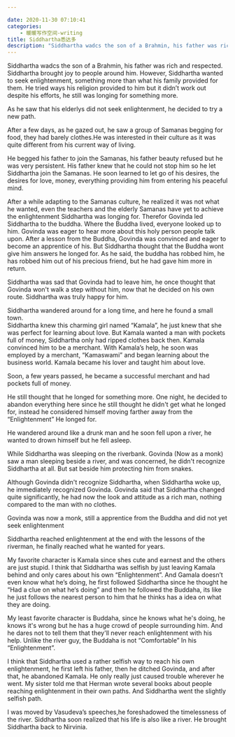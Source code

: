 ```yaml
---

date: 2020-11-30 07:10:41
categories:
    - 暖暖写作空间-writing
title: Siddhartha悉达多
description: "Siddhartha wadcs the son of a Brahmin, his father was rich and respected. Siddhartha brought joy to ..."
---
```


Siddhartha wadcs the son of a Brahmin, his father was rich and respected. Siddhartha brought joy to people around him. However, Siddhartha wanted to seek enlightenment, something more than what his family provided for them. He tried ways his religion provided to him but it didn’t work out despite his efforts, he still was longing for something more.

As he saw that his elderlys did not seek enlightenment, he decided to try a new path. 

After a few days, as he gazed out, he saw a group of Samanas begging for food, they had barely clothes.He was interested in their culture as it was quite different from his current way of living. 

He begged his father to join the Samanas, his father beauty refused but he was very persistent. His father knew that he could not stop him so he let Siddhartha join the Samanas. He soon learned to let go of his desires, the desires for love, money, everything providing him from entering his peaceful mind.

After a while adapting to the Samanas culture, he realized it was not what he wanted, even the teachers and the elderly Samanas have yet to achieve the enlightenment Siddhartha was longing for. Therefor Govinda led Siddhartha to the buddha. Where the Buddha lived, everyone looked up to him. Govinda was eager to hear more about this holy person people talk upon. After a lesson from the Buddha, Govinda was convinced and eager to become an apprentice of his. But Siddhartha thought that the Buddha wont give him answers he longed for. As he said, the buddha has robbed him, he has robbed him out of his precious friend, but he had gave him more in return. 

Siddhartha was sad that Govinda had to leave him, he once thought that Govinda won't walk a step without him, now that he decided on his own route. Siddhartha was truly happy for him.

Siddhartha wandered around for a long time, and here he found a small town.   
Siddhartha knew this charming girl named “Kamala”, he just knew that she was perfect for learning about love. But Kamala wanted a man with pockets full of money, Siddhartha only had ripped clothes back then. Kamala convinced him to be a merchant. With Kamala’s help, he soon was employed by a merchant, “Kamaswami” and began learning about the business world. Kamala became his lover and taught him about love.

Soon, a few years passed, he became a successful merchant and had pockets full of money. 

He still thought that he longed for something more. One night, he decided to abandon everything here since he still thought he didn't get what he longed for, instead he considered himself moving farther away from the “Enlightenment” He longed for. 

He wandered around like a drunk man and he soon fell upon a river, he wanted to drown himself but he fell asleep.

While Siddhartha was sleeping on the riverbank. Govinda (Now as a monk) saw a man sleeping beside a river, and was concerned, he didn't recognize Siddhartha at all. But sat beside him protecting him from snakes.

Although Govinda didn't recognize Siddhartha, when Siddhartha woke up, he immediately recognized Govinda. Govinda said that Siddhartha changed quite significantly, he had now the look and attitude as a rich man, nothing compared to the man with no clothes.

Govinda was now a monk, still a apprentice from the Buddha and did not yet seek enlightenment 

Siddhartha reached enlightenment at the end with the lessons of the riverman, he finally reached what he wanted for years. 

My favorite character is Kamala since shes cute and earnest and the others are just stupid. I think that Siddhartha was selfish by just leaving Kamala behind and only cares about his own “Enlightenment”. And Gamala doesn’t even know what he’s doing, he first followed Siddhartha since he thought he “Had a clue on what he‘s doing” and then he followed the Buddaha, its like he just follows the nearest person to him that he thinks has a idea on what they are doing.

My least favorite character is Buddaha, since he knows what he's doing, he knows it's wrong but he has a huge crowd of people surrounding him. And he dares not to tell them that they'll never reach enlightenment with his help. Unlike the river guy, the Buddaha is not “Comfortable” In his “Enlightenment”.

I think that Siddhartha used a rather selfish way to reach his own enlightenment, he first left his father, then he ditched Govinda, and after that, he abandoned Kamala. He only really just caused trouble wherever he went. My sister told me that Herman wrote several books about people reaching enlightenment in their own paths. And Siddhartha went the slightly selfish path.

I was moved by Vasudeva’s speeches,he foreshadowed the timelessness of the river. Siddhartha soon realized that his life is also like a river. He brought Siddhartha back to Nirvinia.